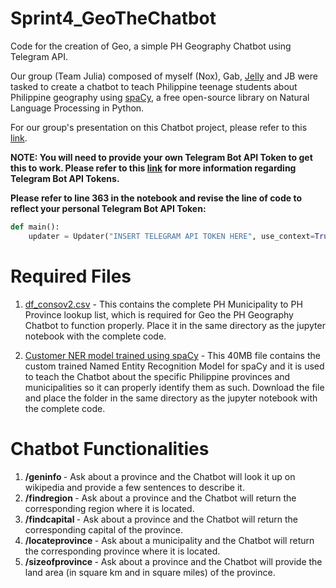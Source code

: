 # Sprint4_GeoTheChatbot
Code for the creation of Geo, a simple PH Geography Chatbot using Telegram API.

Our group (Team Julia) composed of myself (Nox), Gab, [Jelly](https://github.com/jeareyes17) and JB were tasked to create a chatbot to teach Philippine teenage students about Philippine geography using [spaCy](https://spacy.io/), a free open-source library on Natural Language Processing in Python.

For our group's presentation on this Chatbot project, please refer to this [link](https://docs.google.com/presentation/d/1tF5_WQFpwb23qmKQDkpbiX5nPhEYkkclJQIjGlESbcI).

<b> NOTE: You will need to provide your own Telegram Bot API Token to get this to work. Please refer to this [link](https://core.telegram.org/bots) for more information regarding Telegram Bot API Tokens. 
 
Please refer to line 363 in the notebook and revise the line of code to reflect your personal Telegram Bot API Token: </b>
```python
def main():
    updater = Updater("INSERT TELEGRAM API TOKEN HERE", use_context=True)
```

# Required Files
1. [df_consov2.csv](df_consov2.csv) - This contains the complete PH Municipality to PH Province lookup list, which is required for Geo the PH Geography Chatbot to function properly. Place it in the same directory as the jupyter notebook with the complete code.

2. [Customer NER model trained using spaCy](https://drive.google.com/file/d/1xAZ7Juz030esYQUiuAXpw5Z6fLFzUdTw/view) - This 40MB file contains the custom trained Named Entity Recognition Model for spaCy and it is used to teach the Chatbot about the specific Philippine provinces and municipalities so it can properly identify them as such. Download the file and place the folder in the same directory as the jupyter notebook with the complete code.

# Chatbot Functionalities
1. <b> /geninfo </b> - Ask about a province and the Chatbot will look it up on wikipedia and provide a few sentences to describe it.
2. <b> /findregion </b> - Ask about a province and the Chatbot will return the corresponding region where it is located.
3. <b> /findcapital </b> - Ask about a province and the Chatbot will return the corresponding capital of the province.
4. <b> /locateprovince </b> - Ask about a municipality and the Chatbot will return the corresponding province where it is located.
5. <b> /sizeofprovince </b> - Ask about a province and the Chatbot will provide the land area (in square km and in square miles) of the province.
